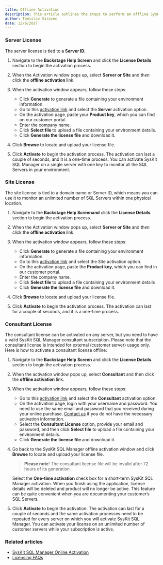 ```yaml
---
title: Offline Activation
description: This article outlines the steps to perform an offline SysKit SQL Manager activation.
author: Tomislav Sirovec
date: 12/6/2017
---
```

 ### Server License

The server license is tied to a __Server ID__.

1. Navigate to the __Backstage Help Screen__ and click the __License Details__ section to begin the activation process.
1. When the Activation window pops up, select __Server or Site__ and then click the __offline activation__ link.
1. When the activation window appears, follow these steps:

   * Click __Generate__ to generate a file containing your environment  information.
   * Go to this [activation link](https://customers.acceleratio.net/activation/?P=SQLDocKit) and  select the __Server__ activation option.
   * On the activation page, paste your __Product key__, which you can find on our customer portal.
   * Enter the company name.
   * Click __Select file__ to upload a file containing your environment details.
   * Click  __Generate the license file__ and download it.

1. Click __Browse__ to locate and upload your license file.
1. Click __Activate__ to begin the activation process. The activation can last a couple of seconds, and it is a one-time process. You can activate SysKit SQL Manager on a single server with one key to monitor all the SQL Servers in your environment.

### Site License

The site license is tied to a domain name or Server ID, which means you can use it to monitor an unlimited number of SQL Servers within one physical location.

1. Navigate to the __Backstage Help Screenand__ click the __License Details__ section to begin the activation process.
1. When the Activation window pops up, select __Server or Site__ and then click the __offline activation__ link.
1. When the activation window appears, follow these steps:

   * Click __Generate__ to generate a file containing your environment information.
   * Go to this [activation link](https://customers.acceleratio.net/activation/?P=SQLDocKit) and select the Site activation option.
   * On the activation page, paste the __Product key__, which you can find in our customer portal.
   * Enter the company name.
   * Click __Select file__ to upload a file containing your environment details
   *  Click  __Generate the license file__ and download it.

1. Click __Browse__ to locate and upload your license file.
1. Click __Activate__ to begin the activation process. The activation can last for a couple of seconds, and it is a one-time process.

### Consultant License

The consultant license can be activated on any server, but you need to have a valid SysKit SQL Manager consultant subscription. Please note that the consultant license is intended for external (customer server) usage only. Here is how to activate a consultant license offline:

1. Navigate to the __Backstage Help Screen__ and click the __License Details__ section to begin the activation process.
1. When the activation window pops up, select __Consultant__ and then click the __offline activation__ link.
1. When the activation window appears, follow these steps:

   * Go to this [activation link](https://customers.acceleratio.net/activation/?P=SQLDocKit) and select the __Consultant__ activation option.
   * On the activation page, login with your username and password. You need to use the same email and password that you received during your online purchase. [Contact us](https://www.sqldockit.com/support/contact-us/) if you do not have the necessary activation information.
   * Select the __Consultant License__ option, provide your email and password, and then click __Select file__ to upload a file containing your environment details.
   * Click  __Generate the license file__ and download it.

1. Go back to the SysKit SQL Manager offline activation window and click __Browse__ to locate and upload your license file.

    > __Please note__! The consultant license file will be invalid after 72 hours of its generation.

   Select the __One-time activation__ check box for a short-term SysKit SQL Manager activation. When you finish using the application, license details will be deleted and product will no longer be active. This feature can be quite convenient when you are documenting your customer’s SQL Servers.

1. Click __Activate__ to begin the activation. The activation can last for a couple of seconds and the same activation processes need to be repeated for every server on which you will activate SysKit SQL Manager. You can activate your license on an unlimited number of customer servers while your subscription is active.

### Related articles

* [SysKit SQL Manager Online Activation](#internal/activation/online-activation)
* [Licensing FAQs](#internal/activation/licensing-faqs)
